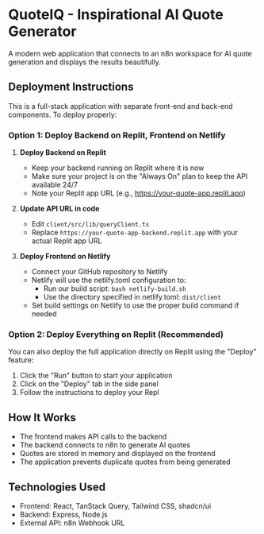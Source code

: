 # QuoteIQ - Inspirational AI Quote Generator

A modern web application that connects to an n8n workspace for AI quote generation and displays the results beautifully.

## Deployment Instructions

This is a full-stack application with separate front-end and back-end components. To deploy properly:

### Option 1: Deploy Backend on Replit, Frontend on Netlify

1. **Deploy Backend on Replit**
   - Keep your backend running on Replit where it is now
   - Make sure your project is on the "Always On" plan to keep the API available 24/7
   - Note your Replit app URL (e.g., https://your-quote-app.replit.app)

2. **Update API URL in code**
   - Edit `client/src/lib/queryClient.ts`
   - Replace `https://your-quote-app-backend.replit.app` with your actual Replit app URL

3. **Deploy Frontend on Netlify**
   - Connect your GitHub repository to Netlify
   - Netlify will use the netlify.toml configuration to:
     - Run our build script: `bash netlify-build.sh`
     - Use the directory specified in netlify.toml: `dist/client`
   - Set build settings on Netlify to use the proper build command if needed

### Option 2: Deploy Everything on Replit (Recommended)

You can also deploy the full application directly on Replit using the "Deploy" feature:

1. Click the "Run" button to start your application
2. Click on the "Deploy" tab in the side panel
3. Follow the instructions to deploy your Repl

## How It Works

- The frontend makes API calls to the backend
- The backend connects to n8n to generate AI quotes
- Quotes are stored in memory and displayed on the frontend
- The application prevents duplicate quotes from being generated

## Technologies Used

- Frontend: React, TanStack Query, Tailwind CSS, shadcn/ui
- Backend: Express, Node.js
- External API: n8n Webhook URL